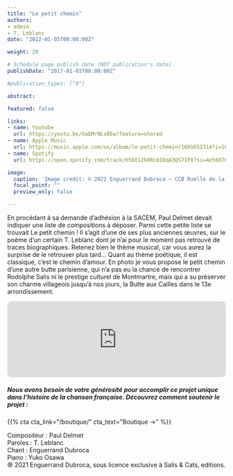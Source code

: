 ```yaml
---
title: "Le petit chemin"
authors:
- admin
- T. Leblanc
date: "2022-01-05T00:00:00Z"

weight: 20

# Schedule page publish date (NOT publication's date).
publishDate: "2017-01-01T00:00:00Z"

#publication_types: ["0"]

abstract: 

featured: false

links:
- name: Youtube
  url: https://youtu.be/OaEMrNLvBEw?feature=shared
- name: Apple Music
  url: https://music.apple.com/us/album/le-petit-chemin/1601652314?i=1601652331
- name: Spotify
  url: https://open.spotify.com/track/656O12h0Rc81DqA3QS7IP8?si=4e560766e81a4cbf

image:
  caption: 'Image credit: © 2022 Enguerrand Dubroca – CCØ Ruelle de la Butte aux Cailles, Paris 13e, Anonyme – Paris Collections / Musée Carnavalet'
  focal_point: ""
  preview_only: false

---
```


En procédant à sa demande d’adhésion à la SACEM, Paul Delmet devait indiquer une liste de compositions à déposer. Parmi cette petite liste se trouvait Le petit chemin ! Il s’agit d’une de ses plus anciennes œuvres, sur le poème d’un certain T. Leblanc dont je n’ai pour le moment pas retrouvé de traces biographiques. Retenez bien le thème musical, car vous aurez la surprise de le retrouver plus tard… Quant au thème poétique, il est classique, c’est le chemin d’amour. En photo je vous propose le petit chemin d’une autre butte parisienne, qui n’a pas eu la chance de rencontrer Rodolphe Salis ni le prestige culturel de Montmartre, mais qui a su préserver son charme villageois jusqu’à nos jours, la Butte aux Cailles dans le 13e arrondissement.


<iframe allow="autoplay *; encrypted-media *; fullscreen *; clipboard-write" frameborder="0" height="175" style="width:100%;max-width:720px;overflow:hidden;border-radius:10px;" sandbox="allow-forms allow-popups allow-same-origin allow-scripts allow-storage-access-by-user-activation allow-top-navigation-by-user-activation" src="https://embed.music.apple.com/us/album/le-petit-chemin/1601652314?i=1601652331"></iframe>

##### Nous avons besoin de votre générosité pour accomplir ce projet unique dans l’histoire de la chanson française. Découvrez comment soutenir le projet :
{{% cta cta_link="/boutique/" cta_text="Boutique →" %}}

<p>Compositeur : Paul Delmet <br>
Paroles : T. Leblanc<br>
Chant : Enguerrand Dubroca<br>
Piano : Yuko Osawa<br>
℗ 2021 Enguerrand Dubroca, sous licence exclusive à Salis & Cats, editions.</p>


